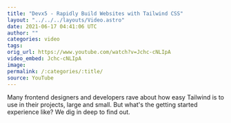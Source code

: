 ```yaml
---
title: "Devx5 - Rapidly Build Websites with Tailwind CSS"
layout: "../../../layouts/Video.astro"
date: 2021-06-17 04:41:06 UTC
author: ""
categories: video
tags: 
orig_url: https://www.youtube.com/watch?v=Jchc-cNLIpA
video_embed: Jchc-cNLIpA
image:
permalink: /:categories/:title/
source: YouTube
---
```

Many frontend designers and developers rave about how easy Tailwind is to use in their projects, large and small. But what's the getting started experience like? We dig in deep to find out.